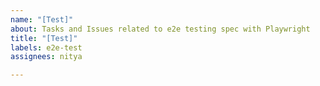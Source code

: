 ```yaml
---
name: "[Test]"
about: Tasks and Issues related to e2e testing spec with Playwright
title: "[Test]"
labels: e2e-test
assignees: nitya

---
```


